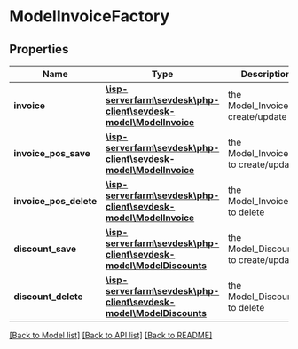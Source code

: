 # ModelInvoiceFactory

## Properties
Name | Type | Description | Notes
------------ | ------------- | ------------- | -------------
**invoice** | [**\isp-serverfarm\sevdesk\php-client\sevdesk-model\ModelInvoice**](ModelInvoice.md) | the Model_Invoice to create/update | [optional] 
**invoice_pos_save** | [**\isp-serverfarm\sevdesk\php-client\sevdesk-model\ModelInvoice**](ModelInvoice.md) | the Model_InvoicePos to create/update | [optional] 
**invoice_pos_delete** | [**\isp-serverfarm\sevdesk\php-client\sevdesk-model\ModelInvoice**](ModelInvoice.md) | the Model_InvoicePos to delete | [optional] 
**discount_save** | [**\isp-serverfarm\sevdesk\php-client\sevdesk-model\ModelDiscounts**](ModelDiscounts.md) | the Model_Discounts to create/update | [optional] 
**discount_delete** | [**\isp-serverfarm\sevdesk\php-client\sevdesk-model\ModelDiscounts**](ModelDiscounts.md) | the Model_Discounts to delete | [optional] 

[[Back to Model list]](../README.md#documentation-for-models) [[Back to API list]](../README.md#documentation-for-api-endpoints) [[Back to README]](../README.md)


